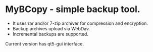 # MyBCopy - simple backup tool.

- It uses rar and/or 7-zip archiver for compression and encryption.
- Backup archives upload via WebDav.
- Incremental backups are supported.

Current version has qt5-gui interface.